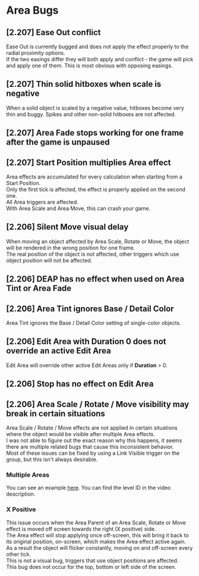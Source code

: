 # Area Bugs

## \[2.207\] Ease Out conflict

Ease Out is currently bugged and does not apply the effect properly to the radial proximity options.  
If the two easings differ they will both apply and conflict \- the game will pick and apply one of them. This is most obvious with opposing easings.

## \[2.207\] Thin solid hitboxes when scale is negative

When a solid object is scaled by a negative value, hitboxes become very thin and buggy. Spikes and other non-solid hitboxes are not affected.

## \[2.207\] Area Fade stops working for one frame after the game is unpaused

## \[2.207\] Start Position multiplies Area effect

Area effects are accumulated for every calculation when starting from a Start Position.  
Only the first tick is affected, the effect is properly applied on the second one.  
All Area triggers are affected.  
With Area Scale and Area Move, this can crash your game.

## \[2.206\] Silent Move visual delay

When moving an object affected by Area Scale, Rotate or Move, the object will be rendered in the wrong position for one frame.  
The real position of the object is not affected, other triggers which use object position will not be affected.

## \[2.206\] DEAP has no effect when used on Area Tint or Area Fade

## \[2.206\] Area Tint ignores Base / Detail Color

Area Tint ignores the Base / Detail Color setting of single-color objects.

## \[2.206\] Edit Area with Duration 0 does not override an active Edit Area

Edit Area will override other active Edit Areas only if **Duration** \> 0\.

## \[2.206\] Stop has no effect on Edit Area

## \[2.206\] Area Scale / Rotate / Move visibility may break in certain situations

Area Scale / Rotate / Move effects are not applied in certain situations where the object would be visible after multiple Area effects.  
I was not able to figure out the exact reason why this happens, it seems there are multiple related bugs that cause this inconsistent behavior.  
Most of these issues can be fixed by using a Link Visible trigger on the group, but this isn't always desirable.

### Multiple Areas

You can see an example [here](https://youtu.be/8IS5lFdIBus). You can find the level ID in the video description.

### X Positive

This issue occurs when the Area Parent of an Area Scale, Rotate or Move effect is moved off screen towards the right (X positive) side.  
The Area effect will stop applying once off-screen, this will bring it back to its original position, on-screen, which makes the Area effect active again.  
As a result the object will flicker constantly, moving on and off-screen every other tick.  
This is not a visual bug, triggers that use object positions are affected.  
This bug does not occur for the top, bottom or left side of the screen.
